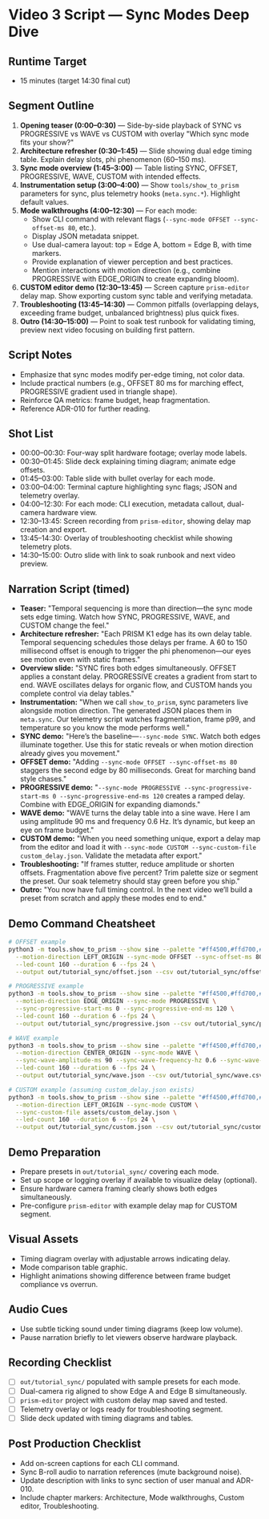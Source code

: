 # Video 3 Script — Sync Modes Deep Dive

## Runtime Target
- 15 minutes (target 14:30 final cut)

## Segment Outline
1. **Opening teaser (0:00–0:30)** — Side-by-side playback of SYNC vs PROGRESSIVE vs WAVE vs CUSTOM with overlay "Which sync mode fits your show?"
2. **Architecture refresher (0:30–1:45)** — Slide showing dual edge timing table. Explain delay slots, phi phenomenon (60–150 ms).
3. **Sync mode overview (1:45–3:00)** — Table listing SYNC, OFFSET, PROGRESSIVE, WAVE, CUSTOM with intended effects.
4. **Instrumentation setup (3:00–4:00)** — Show `tools/show_to_prism` parameters for sync, plus telemetry hooks (`meta.sync.*`). Highlight default values.
5. **Mode walkthroughs (4:00–12:30)** — For each mode:
   - Show CLI command with relevant flags (`--sync-mode OFFSET --sync-offset-ms 80`, etc.).
   - Display JSON metadata snippet.
   - Use dual-camera layout: top = Edge A, bottom = Edge B, with time markers.
   - Provide explanation of viewer perception and best practices.
   - Mention interactions with motion direction (e.g., combine PROGRESSIVE with EDGE_ORIGIN to create expanding bloom).
6. **CUSTOM editor demo (12:30–13:45)** — Screen capture `prism-editor` delay map. Show exporting custom sync table and verifying metadata.
7. **Troubleshooting (13:45–14:30)** — Common pitfalls (overlapping delays, exceeding frame budget, unbalanced brightness) plus quick fixes.
8. **Outro (14:30–15:00)** — Point to soak test runbook for validating timing, preview next video focusing on building first pattern.

## Script Notes
- Emphasize that sync modes modify per-edge timing, not color data.
- Include practical numbers (e.g., OFFSET 80 ms for marching effect, PROGRESSIVE gradient used in triangle shape).
- Reinforce QA metrics: frame budget, heap fragmentation.
- Reference ADR-010 for further reading.

## Shot List
- 00:00–00:30: Four-way split hardware footage; overlay mode labels.
- 00:30–01:45: Slide deck explaining timing diagram; animate edge offsets.
- 01:45–03:00: Table slide with bullet overlay for each mode.
- 03:00–04:00: Terminal capture highlighting sync flags; JSON and telemetry overlay.
- 04:00–12:30: For each mode: CLI execution, metadata callout, dual-camera hardware view.
- 12:30–13:45: Screen recording from `prism-editor`, showing delay map creation and export.
- 13:45–14:30: Overlay of troubleshooting checklist while showing telemetry plots.
- 14:30–15:00: Outro slide with link to soak runbook and next video preview.

## Narration Script (timed)
- **Teaser:** "Temporal sequencing is more than direction—the sync mode sets edge timing. Watch how SYNC, PROGRESSIVE, WAVE, and CUSTOM change the feel."
- **Architecture refresher:** "Each PRISM K1 edge has its own delay table. Temporal sequencing schedules those delays per frame. A 60 to 150 millisecond offset is enough to trigger the phi phenomenon—our eyes see motion even with static frames."
- **Overview slide:** "SYNC fires both edges simultaneously. OFFSET applies a constant delay. PROGRESSIVE creates a gradient from start to end. WAVE oscillates delays for organic flow, and CUSTOM hands you complete control via delay tables."
- **Instrumentation:** "When we call `show_to_prism`, sync parameters live alongside motion direction. The generated JSON places them in `meta.sync`. Our telemetry script watches fragmentation, frame p99, and temperature so you know the mode performs well."
- **SYNC demo:** "Here’s the baseline—`--sync-mode SYNC`. Watch both edges illuminate together. Use this for static reveals or when motion direction already gives you movement."
- **OFFSET demo:** "Adding `--sync-mode OFFSET --sync-offset-ms 80` staggers the second edge by 80 milliseconds. Great for marching band style chases."
- **PROGRESSIVE demo:** "`--sync-mode PROGRESSIVE --sync-progressive-start-ms 0 --sync-progressive-end-ms 120` creates a ramped delay. Combine with EDGE_ORIGIN for expanding diamonds."
- **WAVE demo:** "WAVE turns the delay table into a sine wave. Here I am using amplitude 90 ms and frequency 0.6 Hz. It’s dynamic, but keep an eye on frame budget."
- **CUSTOM demo:** "When you need something unique, export a delay map from the editor and load it with `--sync-mode CUSTOM --sync-custom-file custom_delay.json`. Validate the metadata after export."
- **Troubleshooting:** "If frames stutter, reduce amplitude or shorten offsets. Fragmentation above five percent? Trim palette size or segment the preset. Our soak telemetry should stay green before you ship."
- **Outro:** "You now have full timing control. In the next video we’ll build a preset from scratch and apply these modes end to end."

## Demo Command Cheatsheet
```bash
# OFFSET example
python3 -m tools.show_to_prism --show sine --palette "#ff4500,#ffd700,#00bcd4" \
  --motion-direction LEFT_ORIGIN --sync-mode OFFSET --sync-offset-ms 80 \
  --led-count 160 --duration 6 --fps 24 \
  --output out/tutorial_sync/offset.json --csv out/tutorial_sync/offset.csv --ramp-space hsluv

# PROGRESSIVE example
python3 -m tools.show_to_prism --show sine --palette "#ff4500,#ffd700,#00bcd4" \
  --motion-direction EDGE_ORIGIN --sync-mode PROGRESSIVE \
  --sync-progressive-start-ms 0 --sync-progressive-end-ms 120 \
  --led-count 160 --duration 6 --fps 24 \
  --output out/tutorial_sync/progressive.json --csv out/tutorial_sync/progressive.csv --ramp-space hsluv

# WAVE example
python3 -m tools.show_to_prism --show sine --palette "#ff4500,#ffd700,#00bcd4" \
  --motion-direction CENTER_ORIGIN --sync-mode WAVE \
  --sync-wave-amplitude-ms 90 --sync-wave-frequency-hz 0.6 --sync-wave-phase-deg 45 \
  --led-count 160 --duration 6 --fps 24 \
  --output out/tutorial_sync/wave.json --csv out/tutorial_sync/wave.csv --ramp-space hsluv

# CUSTOM example (assuming custom_delay.json exists)
python3 -m tools.show_to_prism --show sine --palette "#ff4500,#ffd700,#00bcd4" \
  --motion-direction LEFT_ORIGIN --sync-mode CUSTOM \
  --sync-custom-file assets/custom_delay.json \
  --led-count 160 --duration 6 --fps 24 \
  --output out/tutorial_sync/custom.json --csv out/tutorial_sync/custom.csv --ramp-space hsluv
```

## Demo Preparation
- Prepare presets in `out/tutorial_sync/` covering each mode.
- Set up scope or logging overlay if available to visualize delay (optional).
- Ensure hardware camera framing clearly shows both edges simultaneously.
- Pre-configure `prism-editor` with example delay map for CUSTOM segment.

## Visual Assets
- Timing diagram overlay with adjustable arrows indicating delay.
- Mode comparison table graphic.
- Highlight animations showing difference between frame budget compliance vs overrun.

## Audio Cues
- Use subtle ticking sound under timing diagrams (keep low volume).
- Pause narration briefly to let viewers observe hardware playback.

## Recording Checklist
- [ ] `out/tutorial_sync/` populated with sample presets for each mode.
- [ ] Dual-camera rig aligned to show Edge A and Edge B simultaneously.
- [ ] `prism-editor` project with custom delay map saved and tested.
- [ ] Telemetry overlay or logs ready for troubleshooting segment.
- [ ] Slide deck updated with timing diagrams and tables.

## Post Production Checklist
- Add on-screen captions for each CLI command.
- Sync B-roll audio to narration references (mute background noise).
- Update description with links to sync section of user manual and ADR-010.
- Include chapter markers: Architecture, Mode walkthroughs, Custom editor, Troubleshooting.
